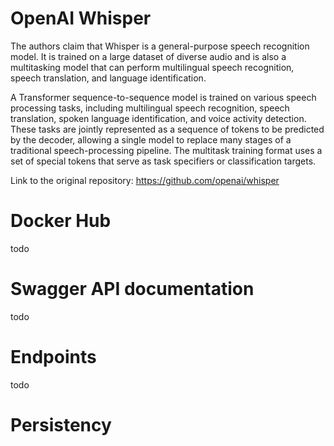 # OpenAI Whisper

The authors claim that Whisper is a general-purpose speech recognition model. It is trained on a large dataset of diverse audio and is also a multitasking model that can perform multilingual speech recognition, speech translation, and language identification.

A Transformer sequence-to-sequence model is trained on various speech processing tasks, including multilingual speech recognition, speech translation, spoken language identification, and voice activity detection. These tasks are jointly represented as a sequence of tokens to be predicted by the decoder, allowing a single model to replace many stages of a traditional speech-processing pipeline. The multitask training format uses a set of special tokens that serve as task specifiers or classification targets.

Link to the original repository: https://github.com/openai/whisper

# Docker Hub

todo

# Swagger API documentation

todo

# Endpoints

todo

# Persistency
